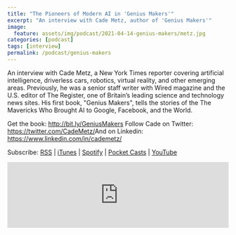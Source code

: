 ```yaml
---
title: "The Pioneers of Modern AI in 'Genius Makers'"
excerpt: "An interview with Cade Metz, author of 'Genius Makers'"
image: 
  feature: assets/img/podcast/2021-04-14-genius-makers/metz.jpg
categories: [podcast]
tags: [interview]
permalink: /podcast/genius-makers
---
```


An interview with Cade Metz, a New York Times reporter covering artificial intelligence, driverless cars, robotics, virtual reality, and other emerging areas. Previously, he was a senior staff writer with Wired magazine and the U.S. editor of The Register, one of Britain’s leading science and technology news sites. His first book, "Genius Makers", tells the stories of the The Mavericks Who Brought AI to Google, Facebook, and the World.

Get the book: http://bit.ly/GeniusMakers​
Follow Cade on Twitter: https://twitter.com/CadeMetz/​
And on Linkedin: https://www.linkedin.com/in/cademetz/

Subscribe: <a href="https://feed.podbean.com/aitalk/feed.xml">RSS</a> |
<a href="https://podcasts.apple.com/us/podcast/lets-talk-ai/id1502782720">iTunes</a> |
<a href="https://open.spotify.com/show/17HiNdxcoKJLLNibIAyUch">Spotify</a> |
<a href="https://pca.st/podcast/824c4060-472b-0138-9766-0acc26574db2">Pocket Casts</a> |
<a href="https://www.youtube.com/channel/UCKARTq-t5SPMzwtft8FWwnA">YouTube</a>

<div id="eYO4FIynQjmXV7u4jHzp0Q"><script src="https://embed.trint.com/eYO4FIynQjmXV7u4jHzp0Q/player.js"></script></div>

<iframe title="The Pioneers of Modern AI with Cade Metz, author of &quot;Genius Makers&quot;" allowtransparency="true" style="border: none; min-width: min(100%, 430px);" scrolling="no" data-name="pb-iframe-player" src="https://www.podbean.com/player-v2/?i=dtpty-100694e-pb&from=embed&share=1&download=1&skin=1&btn-skin=4&size=150" width="100%" height="150"></iframe>

